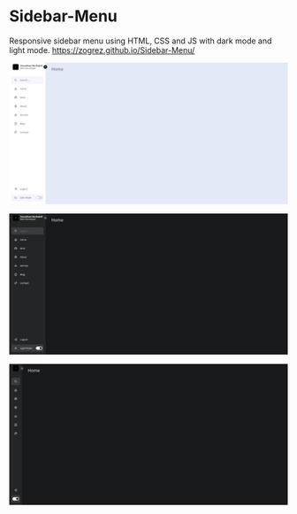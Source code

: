 # Sidebar-Menu
Responsive sidebar menu using HTML, CSS and JS with dark mode and light mode. 
https://zogrez.github.io/Sidebar-Menu/

![lightmode sidebar menu](images/lightmode-sidebar.png)

![darkmode sidebar menu](images/darkmode-sidebar.png)

![minimize sidebar menu](images/darkmode-minimize-sidebar.png)
